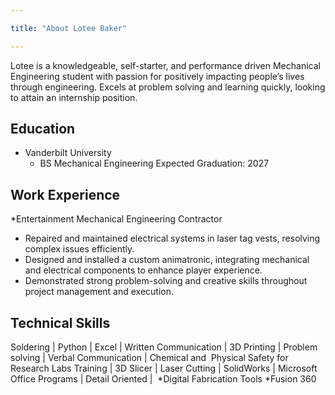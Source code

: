 ```yaml
---

title: "About Lotee Baker"

---
```

Lotee is a knowledgeable, self-starter, and performance driven Mechanical Engineering student with passion for positively impacting people’s lives‬
‭ through engineering. Excels at problem solving and learning quickly, looking to attain an internship position.‬
‭

## Education

* Vanderbilt University
  * BS Mechanical Engineering
Expected Graduation: 2027

## Work Experience 

*Entertainment Mechanical Engineering Contractor
  * Repaired and maintained electrical systems in laser tag vests, resolving complex issues efficiently.‬
  * Designed and installed a custom animatronic, integrating mechanical and electrical components to enhance player experience.
  * Demonstrated strong problem-solving and creative skills throughout project management and execution.‬
‭

## Technical Skills

Soldering | Python | Excel | Written Communication | 3D Printing | Problem solving | Verbal Communication |‬‭ Chemical and‬
‭ Physical Safety for Research Labs Training | 3D Slicer | Laser Cutting | SolidWorks‬‭ | Microsoft Office Programs‬‭ | Detail Oriented |‬
‭
*Digital Fabrication Tools 
  *Fusion 360
